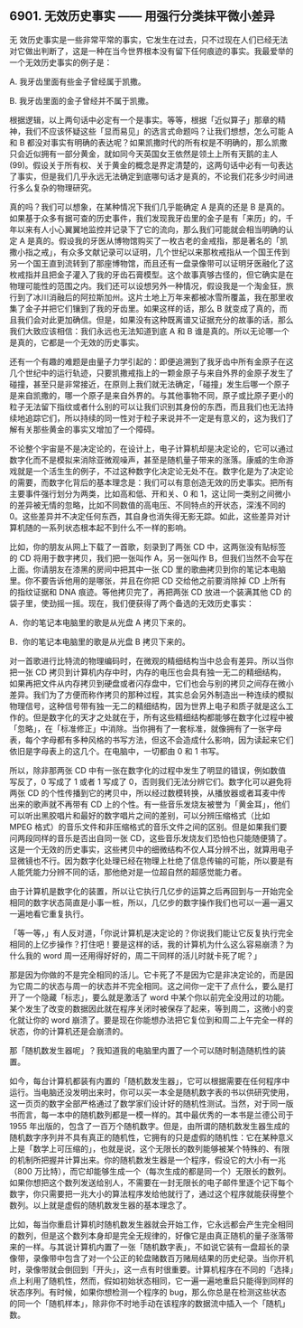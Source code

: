 ## 6901. 无效历史事实 —— 用强行分类抹平微小差异

无 效历史事实是一些非常平常的事实，它发生在过去，只不过现在人们已经无法对它做出判断了，这是一种在当今世界根本没有留下任何痕迹的事实。我最爱举的一个无效历史事实的例子是：

A. 我牙齿里面有些金子曾经属于凯撒。

B. 我牙齿里面的金子曾经并不属于凯撒。

根据逻辑，以上两句话中必定有一个是事实。等等，根据「近似算子」那章的精神，我们不应该怀疑这些「显而易见」的选言式命题吗？让我们想想，怎么可能 A 和 B 都没对事实有明确的表达呢？如果凯撒时代的所有权是不明确的，那么凯撒只会近似拥有一部分黄金，就如同今天英国女王依然是领土上所有天鹅的主人 (99)。假设关于所有权、关于黄金的概念是界定清楚的，这两句话中必有一句表达了事实，但是我们几乎永远无法确定到底哪句话才是真的，不论我们花多少时间进行多么复杂的物理研究。

真的吗？我们可以想象，在某种情况下我们几乎能确定 A 是真的还是 B 是真的。如果基于众多有据可查的历史事件，我们发现我牙齿里的金子是有「来历」的，千年以来有人小心翼翼地监控并记录下了它的流向，那么我们可能就会相当明确的认定 A 是真的。假设我的牙医从博物馆购买了一枚古老的金戒指，那是著名的「凯撒小指之戒」，有众多文献记录可以证明，几个世纪以来那枚戒指从一个国王传到另一个国王直到流转到了那座博物馆，而且还有一盘录像带可以证明牙医融化了这枚戒指并且把金子灌入了我的牙齿石膏模型。这个故事真够古怪的，但它确实是在物理可能性的范围之内。我们还可以设想另外一种情况，假设我是一个淘金狂，旅行到了冰川消融后的阿拉斯加州。这片土地上万年来都被冰雪所覆盖，我在那里收集了金子并把它们镶到了我的牙齿里。如果这样的话，那么 B 就变成了真的，而且我们会对此更加确信。但是，如果没有这种既离谱又证据充分的故事的话，那么我们大致应该相信：我们永远也无法知道到底 A 和 B 谁是真的。所以无论哪一个是真的，它都是一个无效的历史事实。

还有一个有趣的难题是由量子力学引起的：即便追溯到了我牙齿中所有金原子在这几个世纪中的运行轨迹，只要凯撒戒指上的一颗金原子与来自外界的金原子发生了碰撞，甚至只是非常接近，在原则上我们就无法确定，「碰撞」发生后哪一个原子是来自凯撒的，哪一个原子是来自外界的。与其他事物不同，原子或比原子更小的粒子无法留下指纹或者什么别的可以让我们识别其身份的东西，而且我们也无法持续地追踪它们，所以持续的同一性对于粒子来说并不一定是有意义的，这为我们了解有关那些黄金的事实又增加了一个障碍。

不论整个宇宙是不是决定论的，在设计上，电子计算机却是决定论的，它可以通过数字化而不是模拟来消除亚微观噪声，甚至是随机量子带来的涨落。康威的生命游戏就是一个活生生的例子，不过这种数字化决定论无处不在。数字化是为了决定论的需要，而数字化背后的基本理念是：我们可以有意创造无效的历史事实。把所有主要事件强行划分为两类，比如高和低、开和关、0 和 1，这让同一类别之间微小的差异被无情的忽略，比如不同数值的高电压、不同特点的开状态，深浅不同的 0。这些差异并不决定任何东西，其自身也消失得无影无踪。如此，这些差异对计算机随的一系列状态根本起不到什么不一样的影响。

比如，你的朋友从网上下载了一首歌，刻录到了两张 CD 中，这两张没有贴标签的 CD 将用于数字拷贝，我们把一张叫作 A，另一张叫作 B，但我们当然不会写在上面。你请朋友在漆黑的房间中把其中一张 CD 里的歌曲拷贝到你的笔记本电脑里。你不要告诉他用的是哪张，并且在你把 CD 交给他之前要消除掉 CD 上所有的指纹证据和 DNA 痕迹。等他拷贝完了，再把两张 CD 放进一个装满其他 CD 的袋子里，使劲摇一摇。现在，我们便获得了两个备选的无效历史事实：

A．你的笔记本电脑里的歌是从光盘 A 拷贝下来的。

B．你的笔记本电脑里的歌是从光盘 B 拷贝下来的。

对一首歌进行比特流的物理编码时，在微观的精细结构当中总会有差异。所以当你把一张 CD 拷贝到计算机内存中时，内存的电压也会具有独一无二的精细结构，如果再把文件从内存拷贝到硬盘或者闪存盘中，它们也会与别的拷贝之间存在微小差异。我们为了方便而称作拷贝的那种过程，其实总会另外制造出一种连续的模拟物理信号，这种信号带有独一无二的精细结构，因为世界上电子和质子就是这么工作的。但是数字化的天才之处就在于，所有这些精细结构都能够在数字化过程中被「忽略」，在「标准修正」中消除。当你拥有了一套标准，就像拥有了一张字母表，每个字母都有多种风格的书写方法，但这不会造成什么影响，因为读起来它们依旧是字母表上的这几个。在电脑中，一切都由 0 和 1 书写。

所以，除非那两张 CD 中有一张在数字化的过程中发生了明显的错误，例如数值写反了，0 写成了 1 或者 1 写成了 0，否则我们无法分辨它们。数字化可以避免将两张 CD 的个性传播到它的拷贝中，所以经过数模转换，从播放器或者耳麦中传出来的歌声就不再带有 CD 上的个性。有一些音乐发烧友被誉为「黄金耳」，他们可以听出黑胶唱片和最好的数字唱片之间的差别，可以分辨压缩格式（比如 MPEG 格式）的音乐文件和非压缩格式的音乐文件之间的区别。但是如果我们要问两段同样的音乐是否出自同一张 CD，这些音乐发烧友们恐怕也只能随便猜了。这是一个无效的历史事实，这些拷贝中的细微结构不仅人耳分辨不出，就算用电子显微镜也不行。因为数字化处理已经在物理上杜绝了信息传输的可能，所以要是有人能凭能力分辨不同的话，那他绝对是一位超自然的超感觉能力者。

由于计算机是数字化的装置，所以让它执行几亿步的运算之后再回到与一开始完全相同的数字状态简直是小事一桩，所以，几亿步的数字操作我们也可以一遍一遍又一遍地看它重复执行。

「等一等，」有人反对道，「你说计算机是决定论的？你说我们能让它反复执行完全相同的上亿步操作？打住吧！要是这样的话，我的计算机为什么这么容易崩溃？为什么我的 word 周一还用得好好的，周二干同样的活儿时就卡死了呢？」

那是因为你做的不是完全相同的活儿。它卡死了不是因为它是非决定论的，而是因为它周二的状态与周一的状态并不完全相同。这之间你一定干了点什么，要么是打开了一个隐藏「标志」，要么就是激活了 word 中某个你以前完全没用过的功能。某个发生了改变的数据因此就在程序关闭时被保存了起来，等到周二，这微小的变化就让你的 word 崩溃了。要是现在你能想办法把它复位到和周二上午完全一样的状态，你的计算机还是会崩溃的。

那「随机数发生器呢」？我知道我的电脑里内置了一个可以随时制造随机性的装置。

如今，每台计算机都装有内置的「随机数发生器」，它可以根据需要在任何程序中运行。当电脑还没发明出来时，你可以买一本全是随机数字表的书以供研究使用，这一页页的数字全部严格通过了数学家们设计好的随机性测试。当然，对于同一版书而言，每一本中的随机数列都是一模一样的。其中最优秀的一本书是兰德公司于 1955 年出版的，包含了一百万个随机数字。但是，由所谓的随机数发生器生成的随机数字序列并不具有真正的随机性，它拥有的只是虚假的随机性：它在某种意义上是「数学上可压缩的」，也就是说，这个无限长的数列能够被某个特殊的、有限的机制所把握并计算出来。你的随机数发生器是一个程序，假设它的大小有一兆（800 万比特），而它却能够生成一个（每次生成的都是同一个）无限长的数列。如果你想把这个数列发送给别人，不需要在一封无限长的电子邮件里逐个记下每个数字，你只需要把一兆大小的算法程序发给他就行了，通过这个程序就能获得整个数列。以上就是虚假的随机数发生器的基本理念了。

比如，每当你重启计算机时随机数发生器就会开始工作，它永远都会产生完全相同的数列，但是这个数列本身却是完全无规律的，好像它是由真正随机的量子涨落带来的一样。与其说计算机内置了一张「随机数字表」，不如说它装有一盘超长的录像带，录像带中包含了对一个公正的轮盘赌数百万赌局结果的历史纪录。当你开机时，录像带就会倒回到「开头」，这一点有时很重要。计算机程序在不同的「选择」点上利用了随机性，然而，假如初始状态相同，它一遍一遍地重启只能得到同样的状态序列。有时候，如果你想检测一个程序的 bug，那么你总是在检测这些状态的同一个「随机样本」，除非你不时地手动在该程序的数据流中插入一个「随机」数。